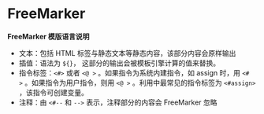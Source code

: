 # FreeMarker

**FreeMarker 模版语言说明**
- 文本：包括 HTML 标签与静态文本等静态内容，该部分内容会原样输出
- 插值：语法为 `${}`， 这部分的输出会被模板引擎计算的值来替换。
- 指令标签：`<#>` 或者 `<@ >` 。如果指令为系统内建指令，如 assign 时，用 `<# >` 。如果指令为用户指令，则用 `<@ >` 。利用中最常见的指令标签为 `<#assign>` ，该指令可创建变量。
- 注释：由 `<#--` 和 `-->` 表示，注释部分的内容会 FreeMarker 忽略


